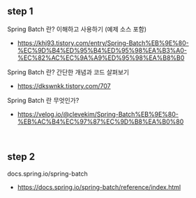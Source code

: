 

## step 1

Spring Batch 란? 이해하고 사용하기 (예제 소스 포함)

-  https://khj93.tistory.com/entry/Spring-Batch%EB%9E%80-%EC%9D%B4%ED%95%B4%ED%95%98%EA%B3%A0-%EC%82%AC%EC%9A%A9%ED%95%98%EA%B8%B0

Spring Batch 란? 간단한 개념과 코드 살펴보기

- https://dkswnkk.tistory.com/707

Spring Batch 란 무엇인가?

- https://velog.io/@clevekim/Spring-Batch%EB%9E%80-%EB%AC%B4%EC%97%87%EC%9D%B8%EA%B0%80

<br/>



## step 2

docs.spring.io/spring-batch

- https://docs.spring.io/spring-batch/reference/index.html

<br/>





